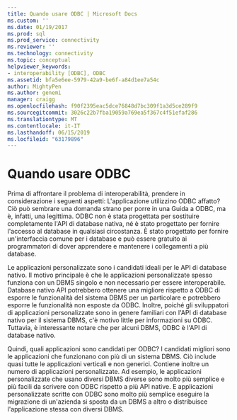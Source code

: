 ```yaml
---
title: Quando usare ODBC | Microsoft Docs
ms.custom: ''
ms.date: 01/19/2017
ms.prod: sql
ms.prod_service: connectivity
ms.reviewer: ''
ms.technology: connectivity
ms.topic: conceptual
helpviewer_keywords:
- interoperability [ODBC], ODBC
ms.assetid: bfa5e6ee-5979-42a9-be6f-a84d1ee7a54c
author: MightyPen
ms.author: genemi
manager: craigg
ms.openlocfilehash: f90f2395eac5dce76848d7bc309f1a3d5ce289f9
ms.sourcegitcommit: 3026c22b7fba19059a769ea5f367c4f51efaf286
ms.translationtype: MT
ms.contentlocale: it-IT
ms.lasthandoff: 06/15/2019
ms.locfileid: "63179896"
---
```

# <a name="is-odbc-the-answer"></a>Quando usare ODBC
Prima di affrontare il problema di interoperabilità, prendere in considerazione i seguenti aspetti: L'applicazione utilizzino ODBC affatto? Ciò può sembrare una domanda strano per porre in una Guida a ODBC, ma è, infatti, una legittima. ODBC non è stata progettata per sostituire completamente l'API di database nativa, né è stato progettato per fornire l'accesso al database in qualsiasi circostanza. È stato progettato per fornire un'interfaccia comune per i database e può essere gratuito ai programmatori di dover apprendere e mantenere i collegamenti a più database.  
  
 Le applicazioni personalizzate sono i candidati ideali per le API di database nativo. Il motivo principale è che le applicazioni personalizzate spesso funziona con un DBMS singolo e non necessario per essere interoperabile. Database nativo API potrebbero ottenere una migliore rispetto a ODBC di esporre le funzionalità del sistema DBMS per un particolare e potrebbero esporre le funzionalità non esposte da ODBC. Inoltre, poiché gli sviluppatori di applicazioni personalizzate sono in genere familiari con l'API di database nativo per il sistema DBMS, c'è motivo little per informazioni su ODBC. Tuttavia, è interessante notare che per alcuni DBMS, ODBC è l'API di database nativo.  
  
 Quindi, quali applicazioni sono candidati per ODBC? I candidati migliori sono le applicazioni che funzionano con più di un sistema DBMS. Ciò include quasi tutte le applicazioni verticali e non generici. Contiene inoltre un numero di applicazioni personalizzate. Ad esempio, le applicazioni personalizzate che usano diversi DBMS diverse sono molto più semplice e più facili da scrivere con ODBC rispetto a più API native. E applicazioni personalizzate scritte con ODBC sono molto più semplice eseguire la migrazione di un'azienda si sposta da un DBMS a altro o distribuisce l'applicazione stessa con diversi DBMS.

